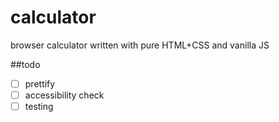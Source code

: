 # calculator
browser calculator written with pure HTML+CSS and vanilla JS


##todo

- [ ] prettify
- [ ] accessibility check
- [ ] testing
